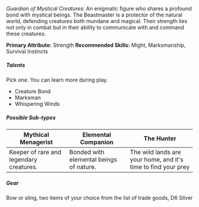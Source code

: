 *Guardian of Mystical Creatures:* An enigmatic figure who shares a profound bond with mystical beings. The Beastmaster is a protector of the natural world, defending creatures both mundane and magical. Their strength lies not only in combat but in their ability to communicate with and command these creatures.

**Primary Attribute:** Strength
**Recommended Skills:** Might, Marksmanship, Survival Instincts

##### Talents
Pick one. You can learn more during play.
- Creature Bond
- Marksman
- Whispering Winds
##### Possible Sub-types
| Mythical Menagerist | Elemental Companion | The Hunter |
| ---- | ---- | ---- |
| Keeper of rare and legendary creatures. | Bonded with elemental beings of nature. | The wild lands are your home, and it's time to find your prey |

##### Gear
Bow or sling, two items of your choice from the list of trade goods, D6 Silver